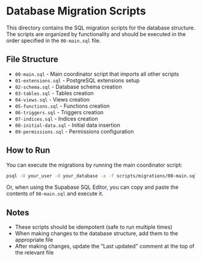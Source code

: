
# Database Migration Scripts

This directory contains the SQL migration scripts for the database structure. The scripts are organized by functionality and should be executed in the order specified in the `00-main.sql` file.

## File Structure

- `00-main.sql` - Main coordinator script that imports all other scripts
- `01-extensions.sql` - PostgreSQL extensions setup
- `02-schema.sql` - Database schema creation
- `03-tables.sql` - Tables creation
- `04-views.sql` - Views creation
- `05-functions.sql` - Functions creation
- `06-triggers.sql` - Triggers creation
- `07-indices.sql` - Indices creation
- `08-initial-data.sql` - Initial data insertion
- `09-permissions.sql` - Permissions configuration

## How to Run

You can execute the migrations by running the main coordinator script:

```bash
psql -U your_user -d your_database -a -f scripts/migrations/00-main.sql
```

Or, when using the Supabase SQL Editor, you can copy and paste the contents of `00-main.sql` and execute it.

## Notes

- These scripts should be idempotent (safe to run multiple times)
- When making changes to the database structure, add them to the appropriate file
- After making changes, update the "Last updated" comment at the top of the relevant file
